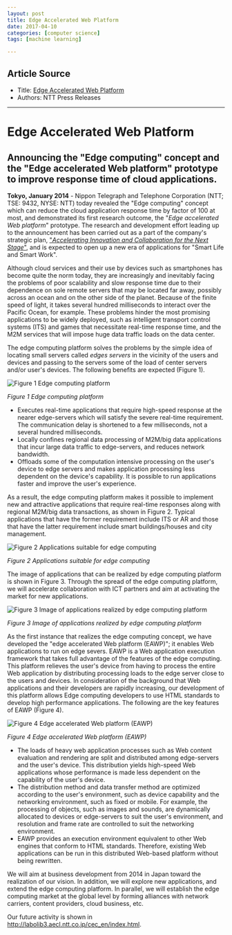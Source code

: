 ```yaml
---
layout: post
title: Edge Accelerated Web Platform
date: 2017-04-10
categories: [computer science]
tags: [machine learning]

---
```


## Article Source
* Title: [Edge Accelerated Web Platform](http://www.ntt.co.jp/news2014/1401e/140123a.html)
* Authors: NTT Press Releases

---

# Edge Accelerated Web Platform

Announcing the "Edge computing" concept and the "Edge accelerated Web platform" prototype to improve response time of cloud applications. 
-----

**Tokyo, January 2014** - Nippon Telegraph and Telephone Corporation (NTT; TSE: 9432, NYSE: NTT) today revealed the "Edge computing" concept which can reduce the cloud application response time by factor of 100 at most, and demonstrated its first research outcome, the "*Edge accelerated Web platform*" prototype. The research and development effort leading up to the announcement has been carried out as a part of the company's strategic plan, ["*Accelerating Innovation and Collaboration for the Next Stage*"](http://www.ntt.co.jp/news2013/1311ehzt/pdf/xgxf131108d_all.pdf), and is expected to open up a new era of applications for "Smart Life and Smart Work".

Although cloud services and their use by devices such as smartphones has become quite the norm today, they are increasingly and inevitably facing the problems of poor scalability and slow response time due to their dependence on sole remote servers that may be located far away, possibly across an ocean and on the other side of the planet. Because of the finite speed of light, it takes several hundred milliseconds to interact over the Pacific Ocean, for example. These problems hinder the most
promising applications to be widely deployed, such as intelligent transport control systems (ITS) and games that necessitate real-time response time, and the M2M services that will impose huge data traffic loads on the data center.

The edge computing platform solves the problems by the simple idea of locating small servers called *edges servers* in the vicinity of the users and devices and passing to the servers some of the load of center servers and/or user's devices. The following benefits are expected (Figure 1).

![Figure 1 Edge computing platform](http://www.ntt.co.jp/news2014/1401e/image/140123aa.gif)

*Figure 1 Edge computing platform*

-   Executes real-time applications that require high-speed response at the nearer edge-servers which will satisfy the severe     real-time requirement. The communication delay is shortened to a few milliseconds, not a several hundred milliseconds.
-   Locally confines regional data processing of M2M/big data applications that incur large data traffic to edge-servers, and reduces network bandwidth.
-   Offloads some of the computation intensive processing on the user's device to edge servers and makes application processing less dependent on the device's capability. It is possible to run applications faster and improve the user's experience.

As a result, the edge computing platform makes it possible to implement new and attractive applications that require real-time responses along with regional M2M/big data transactions, as shown in Figure 2. Typical applications that have the former requirement include ITS or AR and those that have the latter requirement include smart buildings/houses and city management.

![Figure 2 Applications suitable for edge computing](http://www.ntt.co.jp/news2014/1401e/image/140123ab.gif)

*Figure 2 Applications suitable for edge computing*

The image of applications that can be realized by edge computing platform is shown in Figure 3. Through the spread of the edge computing platform, we will accelerate collaboration with ICT partners and aim at activating the market for new applications.

![Figure 3 Image of applications realized by edge computing platform](http://www.ntt.co.jp/news2014/1401e/image/140123ac.gif)

*Figure 3 Image of applications realized by edge computing platform*

As the first instance that realizes the edge computing concept, we have developed the "edge accelerated Web platform (EAWP)"; it enables Web applications to run on edge severs. EAWP is a Web application execution framework that takes full advantage of the features of the edge computing. This platform relieves the user's device from having to process the entire Web application by distributing processing loads to the edge server close to the users and devices. In consideration of the background that Web applications and their developers are rapidly increasing, our development of this platform allows Edge computing developers to use HTML standards to develop high performance applications.
The following are the key features of EAWP (Figure 4).

![Figure 4 Edge accelerated Web platform (EAWP)](http://www.ntt.co.jp/news2014/1401e/image/140123ad.gif)

*Figure 4 Edge accelerated Web platform (EAWP)*

-   The loads of heavy web application processes such as Web content evaluation and rendering are split and distributed among edge-servers and the user's device. This distribution yields high-speed Web applications whose performance is made less dependent on the capability of the user's device.
-   The distribution method and data transfer method are optimized according to the user's environment, such as device capability and the networking environment, such as fixed or mobile. For example, the processing of objects, such as images and sounds, are dynamically allocated to devices or edge-servers to suit the user's environment, and resolution and frame rate are controlled to suit the networking environment.
-   EAWP provides an execution environment equivalent to other Web engines that conform to HTML standards. Therefore, existing Web applications can be run in this distributed Web-based platform without being rewritten.

We will aim at business development from 2014 in Japan toward the realization of our vision. In addition, we will explore new
applications, and extend the edge computing platform. In parallel, we will establish the edge computing market at the global level by forming alliances with network carriers, content providers, cloud business, etc.

Our future activity is shown in <http://labolib3.aecl.ntt.co.jp/cec_en/index.html>.